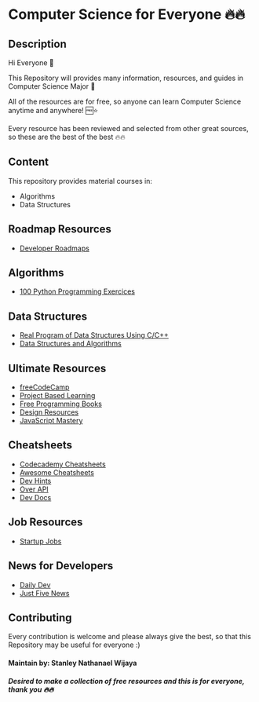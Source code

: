 # Computer Science for Everyone 🔥🔥

## Description

Hi Everyone 👋

This Repository will provides many information, resources, and guides in Computer Science Major 📝

All of the resources are for free, so anyone can learn Computer Science anytime and anywhere! 🆓⭐

Every resource has been reviewed and selected from other great sources, so these are the best of the best 🔥🔥

## Content

This repository provides material courses in:
- Algorithms
- Data Structures

<!--
- Program Design Methods
- Basic Statistics
- Calculus
- Scientific Computing
- Web Design
-->

## Roadmap Resources

- <a href="https://roadmap.sh/"> Developer Roadmaps </a>

## Algorithms

- <a href="https://github.com/zhiwehu/Python-programming-exercises"> 100 Python Programming Exercices </a>

## Data Structures

- <a href="https://github.com/StyNW7/Data_Structures"> Real Program of Data Structures Using C/C++ </a>
- <a href="https://gi  thub.com/sachuverma/DataStructures-Algorithms"> Data Structures and Algorithms </a>

## Ultimate Resources

- <a href="https://github.com/freeCodeCamp/freeCodeCamp"> freeCodeCamp </a>
- <a href="https://github.com/practical-tutorials/project-based-learning"> Project Based Learning </a>
- <a href="https://github.com/aluismoya/EbookFoundation-free-programming-books"> Free Programming Books </a>
- <a href="https://github.com/bradtraversy/design-resources-for-developers"> Design Resources </a>
- <a href="https://www.jsmastery.pro/resources"> JavaScript Mastery </a>

## Cheatsheets

- <a href="https://www.codecademy.com/resources/cheatsheets/all"> Codecademy Cheatsheets </a>
- <a href="https://lecoupa.github.io/awesome-cheatsheets/"> Awesome Cheatsheets </a>
- <a href="https://devhints.io/"> Dev Hints </a>
- <a href="https://overapi.com/"> Over API </a>
- <a href="https://devdocs.io/"> Dev Docs </a>

## Job Resources

- <a href="https://startup.jobs/"> Startup Jobs </a>

## News for Developers

- <a href="https://daily.dev/"> Daily Dev </a>
- <a href="https://justfive.news/technology"> Just Five News </a>

## Contributing

Every contribution is welcome and please always give the best, so that this Repository may be useful for everyone :)

#### Maintain by: Stanley Nathanael Wijaya

##### Desired to make a collection of free resources and this is for everyone, thank you 🔥🔥

